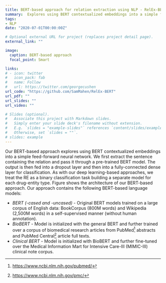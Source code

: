```yaml
---
title: BERT-based approach for relation extraction using NLP - RelEx-BERT
summary:  Explores using BERT contextualized embeddings into a simple feed-forward neural network.
tags:
- NLP
date: "2020-07-01T00:00:00Z"

# Optional external URL for project (replaces project detail page).
external_link: ""

image:
  caption: BERT-based approach
  focal_point: Smart

links:
# - icon: twitter
#   icon_pack: fab
#   name: Follow
#   url: https://twitter.com/georgecushen
url_code: "https://github.com/SamMahen/RelEx-BERT"
url_pdf: ""
url_slides: ""
url_video: ""

# Slides (optional).
#   Associate this project with Markdown slides.
#   Simply enter your slide deck's filename without extension.
#   E.g. `slides = "example-slides"` references `content/slides/example-slides.md`.
#   Otherwise, set `slides = ""`.
# slides: example
---
```


Our BERT-based approach explores using BERT contextualized embeddings into a simple feed-forward neural network. We first extract the sentence containing the relation and pass it through a pre-trained BERT model. The output is then fed into a dropout layer and then into a fully-connected dense layer for classification. As with our deep learning-based approaches, we treat the RE as a binary classification task building a separate model for each drug-entity type. Figure shows the architecture of our BERT-based approach. Our approach contains the following BERT-based language models:

* *BERT (-cased and -uncased)* - Original BERT models trained on a large corpus of English data: BookCorpus (800M words) and Wikipedia (2,500M words) in a self-supervised manner (without human annotation). 
* *BioBERT* - Model is initialized with the general BERT and further trained over a corpus of biomedical research articles from PubMed[^1] abstracts and PubMed Central[^2] article full texts.
* *Clinical BERT* - Model is initialized with BioBERT and further fine-tuned over the Medical Information Mart for Intensive Care-III (MIMIC-III) clinical note corpus.

[^1]: https://www.ncbi.nlm.nih.gov/pubmed/
[^2]: https://www.ncbi.nlm.nih.gov/pmc/
